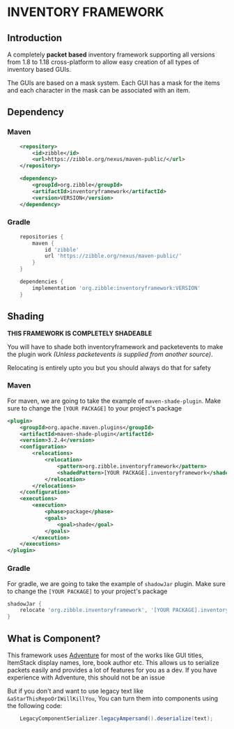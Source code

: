 # INVENTORY FRAMEWORK


## Introduction
A completely **packet based** inventory framework supporting all versions from 1.8 to 1.18 cross-platform to allow easy creation of all types of inventory based GUIs.

The GUIs are based on a mask system. Each GUI has a mask for the items and each character in the mask can be associated with an item.

## Dependency
### Maven
```xml
    <repository>
        <id>zibble</id>
        <url>https://zibble.org/nexus/maven-public/</url>
    </repository>
```
```xml
    <dependency>
        <groupId>org.zibble</groupId>
        <artifactId>inventoryframework</artifactId>
        <version>VERSION</version>
    </dependency>
```

### Gradle
```groovy
    repositories {
        maven {
            id 'zibble'
            url 'https://zibble.org/nexus/maven-public/'
        }
    }
```

```groovy
    dependencies {
        implementation 'org.zibble:inventoryframework:VERSION'
    }
```

## Shading

**THIS FRAMEWORK IS COMPLETELY SHADEABLE**

You will have to shade both inventoryframework and packetevents to make the plugin work *(Unless packetevents is supplied from another source)*.

Relocating is entirely upto you but you should always do that for safety
### Maven
For maven, we are going to take the example of `maven-shade-plugin`.
Make sure to change the `[YOUR PACKAGE]` to your project's package

```xml
<plugin>
    <groupId>org.apache.maven.plugins</groupId>
    <artifactId>maven-shade-plugin</artifactId>
    <version>3.2.4</version>
    <configuration>
        <relocations>
            <relocation>
                <pattern>org.zibble.inventoryframework</pattern>
                <shadedPattern>[YOUR PACKAGE].inventoryframework</shadedPattern>
            </relocation>
        </relocations>
    </configuration>
    <executions>
        <execution>
            <phase>package</phase>
            <goals>
                <goal>shade</goal>
            </goals>
        </execution>
    </executions>
</plugin>
```

### Gradle
For gradle, we are going to take the example of `shadowJar` plugin. Make sure to change the `[YOUR PACKAGE]` to your project's package
```groovy
shadowJar {
    relocate 'org.zibble.inventoryframework', '[YOUR PACKAGE].inventoryframework'
}
```

## What is Component?
This framework uses <a href="https://github.com/KyoriPowered/adventure">Adventure</a> for most of the works like GUI titles, ItemStack display names, lore, book author etc. This allows us to serialize packets easily and provides a lot of features for you as a dev. If you have experience with Adventure, this should not be an issue

But if you don't and want to use legacy text like `&aStarThisRepoOrIWillKillYou`, You can turn them into components using the following code:

```java
    LegacyComponentSerializer.legacyAmpersand().deserialize(text);
```



